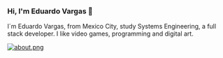 ### Hi, I'm Eduardo Vargas 👋

I´m Eduardo Vargas, from Mexico City, study Systems Engineering, a full stack developer. I like video games, programming and digital art.

[![about.png](https://i.postimg.cc/8zzKcCMQ/about.png)](https://postimg.cc/zV4SP8x0)
<!--
**DevNight98/DevNight98** is a ✨ _special_ ✨ repository because its `README.md` (this file) appears on your GitHub profile.

Here are some ideas to get you started:


- 🔭 I’m currently working on ...
- 🌱 I’m currently learning ...
- 👯 I’m looking to collaborate on ...
- 🤔 I’m looking for help with ...
- 💬 Ask me about ...
- 📫 How to reach me: ...
- 😄 Pronouns: ...
- ⚡ Fun fact: ...
-->
